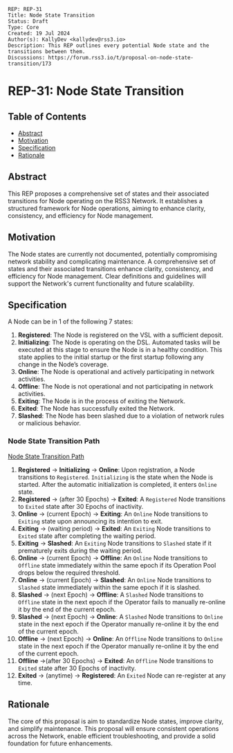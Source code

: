 ```
REP: REP-31
Title: Node State Transition
Status: Draft
Type: Core
Created: 19 Jul 2024
Author(s): KallyDev <kallydev@rss3.io>
Description: This REP outlines every potential Node state and the transitions between them.
Discussions: https://forum.rss3.io/t/proposal-on-node-state-transition/173
```

# REP-31: Node State Transition

## Table of Contents

- [Abstract](#abstract)
- [Motivation](#motivation)
- [Specification](#specification)
- [Rationale](#rationale)

## Abstract

This REP proposes a comprehensive set of states and their associated transitions for Node operating on the RSS3 Network.
It establishes a structured framework for Node operations, aiming to enhance clarity, consistency, and efficiency for Node management.

## Motivation

The Node states are currently not documented, potentially compromising network stability and complicating maintenance.
A comprehensive set of states and their associated transitions enhance clarity, consistency, and efficiency for Node management.
Clear definitions and guidelines will support the Network's current functionality and future scalability.

## Specification

A Node can be in 1 of the following 7 states:

1. **Registered**: The Node is registered on the VSL with a sufficient deposit.
2. **Initializing**: The Node is operating on the DSL. Automated tasks will be executed at this stage to ensure the Node is in a healthy condition. This state applies to the initial startup or the first startup following any change in the Node’s coverage.
3. **Online**: The Node is operational and actively participating in network activities.
4. **Offline**: The Node is not operational and not participating in network activities.
5. **Exiting**: The Node is in the process of exiting the Network.
6. **Exited**: The Node has successfully exited the Network.
7. **Slashed**: The Node has been slashed due to a violation of network rules or malicious behavior.

### Node State Transition Path

[Node State Transition Path](#node-state-transition-path)

1. **Registered** → **Initializing** → **Online**: Upon registration, a Node transitions to `Registered`.  `Initializing` is the state when the Node is started. After the automatic initialization is completed, it enters `Online` state.
2. **Registered** → (after 30 Epochs) → **Exited**: A `Registered` Node transitions to `Exited` state after 30 Epochs of inactivity.
3. **Online** → (current Epoch) → **Exiting**: An `Online` Node transitions to `Exiting` state upon announcing its intention to exit.
4. **Exiting** → (waiting period) → **Exited**: An `Exiting` Node transitions to `Exited` state after completing the waiting period.
5. **Exiting** → **Slashed**: An `Exiting` Node transitions to `Slashed` state if it prematurely exits during the waiting period.
6. **Online** → (current Epoch) → **Offline**: An `Online` Node transitions to `Offline` state immediately within the same epoch if its Operation Pool drops below the required threshold.
7. **Online** → (current Epoch) → **Slashed**: An `Online` Node transitions to `Slashed` state immediately within the same epoch if it is slashed.
8. **Slashed** → (next Epoch) → **Offline**: A `Slashed` Node transitions to `Offline` state in the next epoch if the Operator fails to manually re-online it by the end of the current epoch.
9. **Slashed** → (next Epoch) → **Online**: A `Slashed` Node transitions to `Online` state in the next epoch if the Operator manually re-online it by the end of the current epoch.
10. **Offline** → (next Epoch) → **Online**: An `Offline` Node transitions to `Online` state in the next epoch if the Operator manually re-online it by the end of the current epoch.
11. **Offline** →(after 30 Epochs) → **Exited**: An `Offline` Node transitions to `Exited` state after 30 Epochs of inactivity.
12. **Exited** → (anytime) → **Registered**: An `Exited` Node can re-register at any time.

## Rationale

The core of this proposal is aim to standardize Node states, improve clarity, and simplify maintenance.
This proposal will ensure consistent operations across the Network, enable efficient troubleshooting, and provide a solid foundation for future enhancements.
